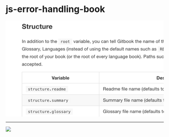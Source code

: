 # js-error-handling-book

![test][image-1]

---- 

![][image-2]

[image-1]:	images/image.png
[image-2]:	images/another.png